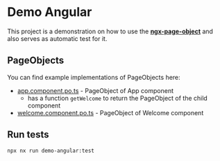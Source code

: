 # Demo Angular

This project is a demonstration on how to use the [**ngx-page-object**](../../ngx-page-object/README.md) and also serves as automatic test for it.

## PageObjects

You can find example implementations of PageObjects here:

- [app.component.po.ts](./src/app/app.component.po.ts) - PageObject of App component
  - has a function `getWelcome` to return the PageObject of the child component
- [welcome.component.po.ts](./src/app/welcome.component.po.ts) - PageObject of Welcome component

## Run tests

`npx nx run demo-angular:test`
